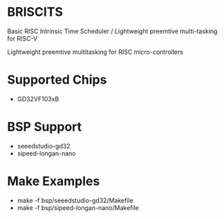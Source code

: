 # BRISCITS
Basic RISC Intrinsic Time Scheduler / Lightweight preemtive multi-tasking for RISC-V

Lightweight preemtive multitasking for RISC micro-controllers

# Supported Chips

* GD32VF103xB

# BSP Support

* seeedstudio-gd32
* sipeed-longan-nano

# Make Examples

* make -f bsp/seeedstudio-gd32/Makefile 
* make -f bsp/sipeed-longan-nano/Makefile 

